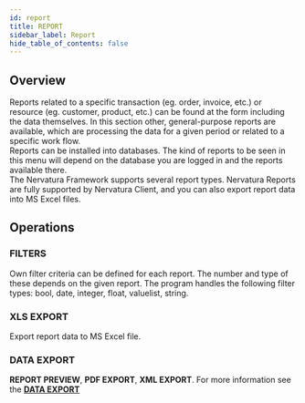 ```yaml
---
id: report
title: REPORT
sidebar_label: Report
hide_table_of_contents: false
---
```


## Overview

Reports related to a specific transaction (eg. order, invoice, etc.) or resource (eg. customer, product, etc.) can be found at the form including the data themselves. In this section other, general-purpose reports are available, which are processing the data for a given period or related to a specific work flow.<br />
Reports can be installed into databases. The kind of reports to be seen in this menu will depend on the database you are logged in and the reports available there.<br />
The Nervatura Framework supports several report types. Nervatura Reports are fully supported by Nervatura Client, and you can also export report data into MS Excel files.

## Operations

### FILTERS
Own filter criteria can be defined for each report. The number and type of these depends on the given report. The program handles the following filter types: bool, date, integer, float, valuelist, string.

### XLS EXPORT
Export report data to MS Excel file.

### DATA EXPORT
**REPORT PREVIEW**, **PDF EXPORT**, **XML EXPORT**. For more information see the [**DATA EXPORT**](export)
